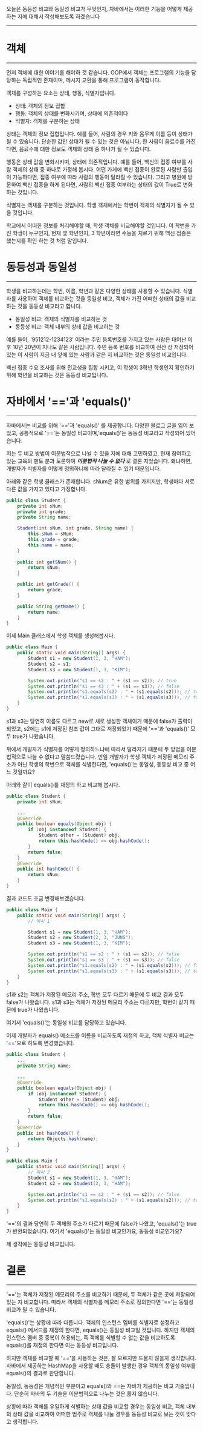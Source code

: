 오늘은 동등성 비교와 동일성 비교가 무엇인지, 자바에서는 이러한 기능을 어떻게 제공하는 지에 대해서 작성해보도록 하겠습니다

---
# 객체
---
먼저 객체에 대한 이야기를 해야하 것 같습니다. OOP에서 객체는 프로그램의 기능을 담당하는 독립적인 존재이며, 메시지 교환을 통해 프로그램이 동작합니다.<br/>

객체를 구성하는 요소는 상태, 행동, 식별자입니다.

- 상태: 객체의 정보 집합
- 행동: 객체의 상태를 변화시키며, 상태에 의존적이다
- 식별자: 객체를 구분하는 상태

상태는 객체의 정보 집합입니다. 예를 들어, 사람의 경우 키와 몸무게 이름 등이 상태가 될 수 있습니다. 단순한 값만 상태가 될 수 있는 것은 아닙니다. 한 사람이 음료수를 가진다면, 음료수에 대한 정보도 객체의 상태 중 하나가 될 수 있습니다.<br/>

행동은 상태 값을 변화시키며, 상태에 의존적입니다. 예를 들어, 백신의 접종 여부를 사람 객체의 상태 중 하나로 가정해 봅시다. 어떤 가게에 백신 접종이 완료된 사람만 출입이 가능하다면, 접종 여부에 따라 사람의 행동이 달라질 수 있습니다. 그리고 병원에 방문하여 백신 접종을 하게 된다면, 사람의 백신 접종 여부라는 상태의 값이 True로 변화하는 것입니다.<br/>  

식별자는 객체를 구분하는 것입니다. 학생 객체에서는 학번이 객체의 식별자가 될 수 있을 것입니다.<br/>

학교에서 어떠한 정보를 처리해야할 때, 학생 객체를 비교해야할 것입니다. 이 학번을 가진 학생이 누구인지,  현재 몇 학년인지, 3 학년이라면 수능을 치르기 위해 백신 접종은 했는지를 확인 하는 것 처럼 말입니다.

# 동등성과 동일성
---
학생을 비교하는데는 학번, 이름, 학년과 같은 다양한 상태를 사용할 수 있습니다. 식별자를 사용하여 객체를 비교하는 것을 동일성 비교, 객체가 가진 어떠한 상태의 값을 비교하는 것을 동등성 비교라고 합니다.

- 동일성 비교: 객체의 식별자를 비교하는 것
- 동등성 비교: 객체 내부의 상태 값을 비교하는 것

예를 들어, '951212-1234123' 이라는 주민 등록번호를 가지고 있는 사람은 태어난 이후 10년 20년이 지나도 같은 사람입니다. 주민 등록 번호를 비교하여 전산 상 저장되어 있는 이 사람이 지금 내 앞에 있는 사람과 같은 지 비교하는 것은 동일성 비교입니다.<br/>

백신 접종 수요 조사를 위해 전교생을 집합 시키고, 이 학생이 3학년 학생인지 확인하기 위해 학년을 비교하는 것은 동등성 비교입니다.

# 자바에서 '=='과 'equals()'
---
자바에서는 비교를 위해 '=='과 'equals()' 를 제공합니다. 다양한 블로그 글을 읽어 보았고, 공통적으로 '=='는 동일성 비교이며,'equals()'는 동등성 비교라고 작성되어 있어습니다.<br/>

저는 두 비교 방법이 이분법적으로 나뉠 수 있을 지에 대해 고민하였고, 현재 참여하고 있는 교육의 멘토 분과 토론하여 ***이분법적 나눌 수 없다*** 로 결론 지었습니다. 왜냐하면, 개발자가 식별자를 어떻게 정의하냐에 따라 달라질 수 있기 때문입니다.<br/>

아래와 같은 학생 클래스가 존재합니다. sNum은 유한 범위를 가지지만, 학생마다 서로 다른 값을 가지고 있다고 가정합니다.<br/>
```java
public class Student {
    private int sNum;
    private int grade;
    private String name;

    Student(int sNum, int grade, String name) {
        this.sNum = sNum;
        this.grade = grade;
        this.name = name;
    }
    
    public int getSNum() {
        return sNum;
    }

    public int getGrade() {
        return grade;
    }

    public String getName() {
        return name;
    }
}
```

이제 Main 클래스에서 학생 객체를 생성해봅시다.   

```java
public class Main {
    public static void main(String[] args) {
        Student s1 = new Student(1, 3, "HAM");
        Student s2 = s1;
        Student s3 = new Student(1, 3, "KIM");

        System.out.println("s1 == s2 : " + (s1 == s2)); // true
        System.out.println("s1 == s3 : " + (s1 == s3)); // false
        System.out.println("s1.equals(s2) : " + (s1.equals(s2))); // true
        System.out.println("s1.equals(s3) : " + (s1.equals(s3))); // false
    }
}
```

s1과 s3는 당연히 이름도 다르고 new로 새로 생성한 객체이기 때문에 false가 출력이 되었고, s2에는 s1에 저장된 참조 값이 그대로 저장되었기 때문에 '=='과 'equals()' 모두 true가 나왔습니다.<br/>

위에서 개발자가 식별자를 어떻게 정의하느냐에 따라서 달라지기 때문에 두 방법을 이분법적으로 나눌 수 없다고 말씀드렸습니다. 만일 개발자가 학생 객체가 저장된 메모리 주소가 아닌 학생의 학번으로 객체를 식별한다면, 'equals()'는 동일성, 동등성 비교 중 어느 것일까요?<br/>

아래와 같이 equals()를 재정의 하고 비교해 봅시다.
```java
public class Student {
    private int sNum;

    ...
    @Override
    public boolean equals(Object obj) {
        if (obj instanceof Student) {
            Student other = (Student) obj;
            return this.hashCode() == obj.hashCode();
        }
        return false;
    }
    @Override
    public int hashCode() {
        return sNum;
    }
}
```
결과 코드도 조금 변경해보겠습니다.

```java
public class Main {
    public static void main(String[] args) {
        // 예시 1

        Student s1 = new Student(1, 3, "HAM");
        Student s2 = new Student(2, 3, "JUNG");
        Student s3 = new Student(1, 3, "KIM");

        System.out.println("s1 == s2 : " + (s1 == s2)); // false
        System.out.println("s1 == s3 : " + (s1 == s3)); // false
        System.out.println("s1.equals(s2) : " + (s1.equals(s2))); // false
        System.out.println("s1.equals(s3) : " + (s1.equals(s3))); // true
    }
}
```

s1과 s2는 객체가 저장된 메모리 주소, 학번 모두 다르기 때문에 두 비교 결과 모두 false가 나왔습니다. s1과 s3는 객체가 저장된 메모리 주소는 다르지만, 학번이 같기 때문에 true가 나왔습니다.<br/>

여기서 'equals()'는 동일성 비교를 담당하고 있습니다.<br/>

이제 개발자가 equals() 메소드를 이름을 비교하도록 재정의 하고, 객체 식별자 비교는 '=='으로 하도록 변경했습니다.

```java
public class Student {
    ...
    private String name;

    ...
    @Override
    public boolean equals(Object obj) {
        if (obj instanceof Student) {
            Student other = (Student) obj;
            return this.hashCode() == obj.hashCode();
        }
        return false;
    }
    @Override
    public int hashCode() {
        return Objects.hash(name);
    }
}
```
```java
public class Main {
    public static void main(String[] args) {
        // 예시 2
        Student s1 = new Student(1, 3, "HAM");
        Student s2 = new Student(2, 3, "HAM");

        System.out.println("s1 == s2 : " + (s1 == s2)); // false
        System.out.println("s1.equals(s2) : " + (s1.equals(s2))); // true
    }
}
```

'=='의 결과 당연히 두 객체의 주소가 다르기 때문에 false가 나왔고, 'equals()'는 true가 반환되었습니다. 여기서 'equals()'는 동일성 비교인가요, 동등성 비교인가요?<br/>

제 생각에는 동등성 비교입니다.   
   
# 결론
---

'=='는 객체가 저장된 메모리의 주소를 비교하기 때문에, 두 객체가 같은 곳에 저장되어 있는 지 비교합니다. 따라서 객체의 식별자를 메모리 주소로 정의한다면 '=='는 동일성 비교가 될 수 있습니다.<br/>

'equals()'는 상황에 따라 다릅니다. 객체의 인스턴스 멤버를 식별자로 설정하고 equals() 메서드를 재정의 한다면, equals()는 동일성 비교일 것입니다. 하지만 객체의 인스턴스 멤버 중 중복이 허용되는, 즉 객체를 식별할 수 없는 값을 비교하도록 equals()를 재정의 한다면 이는 동등성 비교입니다.<br/>

하지만 객체를 비교할 때 '=='을 사용하는 것은, 잘 모르지만 드물지 않을까 생각합니다. 자바에서 재공하는 HashMap을 사용할 때도 충돌이 발생한 경우 객체의 동일성 여부를 equals()의 결과로 판단합니다.<br/>

동일성, 동등성은 개념적인 부분이고 equals()와 ==는 자바가 제공하는 비교 기술입니다. 단순히 자바의 두 기술을 이분법적으로 나누는 것은 옳지 않습니다.<br/>

상황에 따라 객체를 유일하게 식별하는 상태 값을 비교할 경우는 동일성 비교, 객체 내부의 상태 값을 비교하여 어떠한 범주로 객체를 나눌 경우를 동등성 비교로 보는 것이 맞다고 생각합니다.